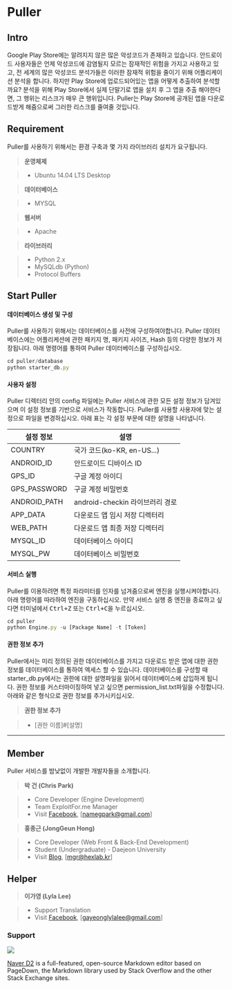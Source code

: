 Puller
===================

Intro
-------------
Google Play Store에는 알려지지 않은 많은 악성코드가 존재하고 있습니다.
안드로이드 사용자들은 언제 악성코드에 감염될지 모르는 잠재적인 위험을 가지고 사용하고 있고, 전 세계의 많은 악성코드 분석가들은 이러한 잠재적 위험을 줄이기 위해 어플리케이션 분석을 합니다. 하지만 Play Store에 업로드되어있는 앱을 어떻게 추출하여 분석할까요? 분석을 위해 Play Store에서 실제 단말기로 앱을 설치 후 그 앱을 추출 해야한다면, 그 행위는 리스크가 매우 큰 행위입니다. Puller는 Play Store에 공개된 앱을 다운로드받게 해줌으로써 그러한 리스크를 줄여줄 것입니다.


Requirement
-------------

Puller를 사용하기 위해서는 환경 구축과 몇 가지 라이브러리 설치가 요구됩니다. 

> **운영체제**

> - Ubuntu 14.04 LTS Desktop

>**데이터베이스**

> - MYSQL

>**웹서버**

> - Apache

>**라이브러리**

> - Python 2.x
> - MySQLdb (Python)
> - Protocol Buffers

Start Puller
-------------

#### <i class="icon-file"></i> 데이터베이스 생성 및 구성

Puller를 사용하기 위해서는 데이터베이스를 사전에 구성하여야합니다.
Puller 데이터베이스에는 어플리케션에 관한 패키지 명, 패키지 사이즈, Hash 등의 다양한 정보가 저장됩니다. 아래 명령어를 통하여 Puller 데이터베이스를 구성하십시오.

```javascript
cd puller/database
python starter_db.py
```

#### <i class="icon-pencil"></i> 사용자 설정

Puller 디렉터리 안의 config 파일에는 Puller 서비스에 관한 모든 설정 정보가 담겨있으며 이 설정 정보를 기반으로 서비스가 작동합니다.
Puller를 사용할 사용자에 맞는 설정으로 파일을 변경하십시오.
아래 표는 각 설정 부문에 대한 설명을 나타냅니다.

설정 정보  | 설명
-------- | ---
COUNTRY | 국가 코드(ko-KR, en-US...)
ANDROID_ID    | 안드로이드 디바이스 ID
GPS_ID     | 구글 계정 아이디
GPS_PASSWORD     | 구글 계정 비밀번호
ANDROID_PATH     | android-checkin 라이브러리 경로
APP_DATA     | 다운로드 앱 임시 저장 디렉터리
WEB_PATH     | 다운로드 앱 최종 저장 디렉터리
MYSQL_ID     | 데이터베이스 아이디
MYSQL_PW     | 데이터베이스 비밀번호

#### <i class="icon-folder-open"></i> 서비스 실행

Puller를 이용하려면 특정 파라미터를 인자를 넘겨줌으로써 엔진을 실행시켜야합니다. 아래 명령어를 따라하여 엔진을 구동하십시오. 만약 서비스 실행 중 엔진을 종료하고 싶다면 터미널에서 <kbd>Ctrl+Z</kbd> 또는 <kbd>Ctrl+C</kbd>을 누르십시오.

```javascript
cd puller
python Engine.py -u [Package Name] -t [Token]
```


#### <i class="icon-trash"></i> 권한 정보 추가

Puller에서는 미리 정의된 권한 데이터베이스를 가지고 다운로드 받은 앱에 대한 권한 정보를 데이터베이스를 통하여 엑세스 할 수 있습니다. 데이터베이스를 구성할 때 starter_db.py에서는 권한에 대한 설명파일을 읽어서 데이터베이스에 삽입하게 됩니다. 권한 정보를 커스터마이징하여 넣고 싶으면 permission_list.txt파일을 수정합니다. 
아래와 같은 형식으로 권한 정보를 추가시키십시오.

> **권한 정보 추가**

> - [권한 이름]#[설명]


-------------


Member
-------------------

Puller 서비스를 밤낮없이 개발한 개발자들을 소개합니다.

> **박 건 (Chris Park)**

> - Core Developer (Engine Development)
> - Team ExploitFor.me Manager
> - Visit [Facebook][2], [namegpark@gmail.com]

> **홍종근 (JongGeun Hong)**

> - Core Developer (Web Front & Back-End Development)
> - Student (Undergraduate) - Daejeon University 
> - Visit [Blog][1], [mgr@hexlab.kr]


Helper
-------------

> **이가영 (Lyla Lee)**

> - Support Translation
> - Visit [Facebook][2], [gayeonglylalee@gmail.com]


### Support

[![](http://d2.naver.com/static/img/app/d2_logo.gif)](http://d2.naver.com/home)

 [Naver D2](https://stackedit.io/) is a full-featured, open-source Markdown editor based on PageDown, the Markdown library used by Stack Overflow and the other Stack Exchange sites.


  [1]: http://havkalix.hexlab.kr
  [2]: http://www.facebook.com/namegpark
